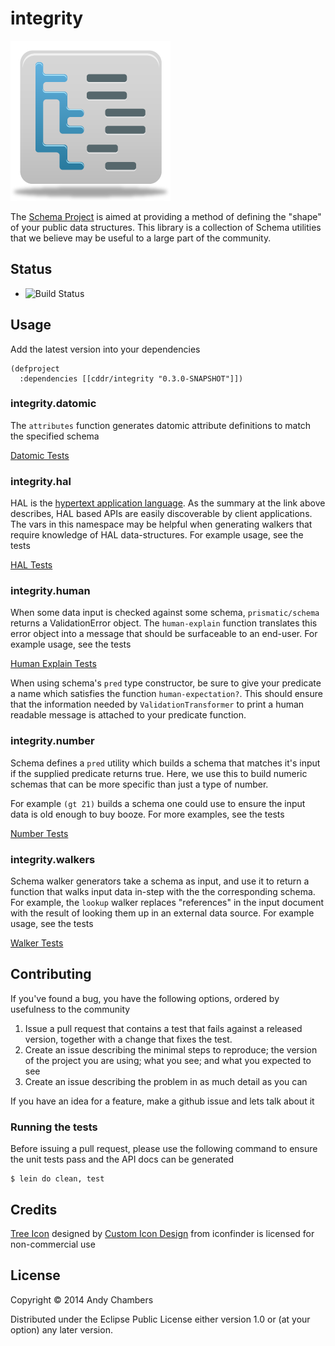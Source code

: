 # integrity

![The Schema Toolbox](resources/icon.png)

The [Schema Project](https://github.com/Prismatic/schema) is aimed at
providing a method of defining the "shape" of your public data structures.
This library is a collection of Schema utilities that we believe may be
useful to a large part of the community.

## Status

 * ![Build Status](https://travis-ci.org/cddr/integrity.svg)

## Usage

Add the latest version into your dependencies

```
(defproject
  :dependencies [[cddr/integrity "0.3.0-SNAPSHOT"]])
```

### integrity.datomic

The `attributes` function generates datomic attribute definitions to match the specified
schema

[Datomic Tests](https://github.com/cddr/integrity/blob/master/test/integrity/datomic_test.clj)

### integrity.hal

HAL is the [hypertext application language](http://stateless.co/hal_specification.html).
As the summary at the link above describes, HAL based APIs are easily discoverable by
client applications. The vars in this namespace may be helpful when generating
walkers that require knowledge of HAL data-structures. For example usage, see
the tests

[HAL Tests](https://github.com/cddr/integrity/blob/master/test/integrity/hal_test.clj)

### integrity.human

When some data input is checked against some schema, `prismatic/schema`
returns a ValidationError object. The `human-explain` function translates
this error object into a message that should be surfaceable to an end-user.
For example usage, see the tests

[Human Explain Tests](https://github.com/cddr/integrity/blob/master/test/integrity/human_test.clj)

When using schema's `pred` type constructor, be sure to give your predicate
a name which satisfies the function `human-expectation?`. This should ensure
that the information needed by `ValidationTransformer` to print a human
readable message is attached to your predicate function.

### integrity.number

Schema defines a `pred` utility which builds a schema that matches it's
input if the supplied predicate returns true. Here, we use this to build
numeric schemas that can be more specific than just a type of number.

For example `(gt 21)` builds a schema one could use to ensure the input
data is old enough to buy booze. For more examples, see the tests

[Number Tests](https://github.com/cddr/integrity/blob/master/test/integrity/number_test.clj)

### integrity.walkers

Schema walker generators take a schema as input, and use it to return a
function that walks input data in-step with the the corresponding schema. For
example, the `lookup` walker replaces "references" in the input document
with the result of looking them up in an external data source. For example
usage, see the tests

[Walker Tests](https://github.com/cddr/integrity/blob/master/test/integrity/walkers_test.clj)

## Contributing

If you've found a bug, you have the following options, ordered by usefulness
to the community

1. Issue a pull request that contains a test that fails against a released
   version, together with a change that fixes the test.
2. Create an issue describing the minimal steps to reproduce; the version
   of the project you are using; what you see; and what you expected to see
3. Create an issue describing the problem in as much detail as you can

If you have an idea for a feature, make a github issue and lets talk about it

### Running the tests

Before issuing a pull request, please use the following command to ensure
the unit tests pass and the API docs can be generated
```
$ lein do clean, test
```

## Credits

[Tree Icon](https://www.iconfinder.com/icons/60170/content_tree_icon#size=256) designed by
[Custom Icon Design](http://www.customicondesign.com) from iconfinder is licensed for
non-commercial use
    
## License

Copyright © 2014 Andy Chambers

Distributed under the Eclipse Public License either version 1.0 or (at
your option) any later version.
